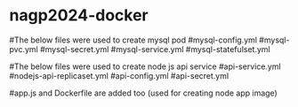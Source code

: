 # nagp2024-docker


#The below files were used to create mysql pod
#mysql-config.yml
#mysql-pvc.yml
#mysql-secret.yml
#mysql-service.yml
#mysql-statefulset.yml

#The below files were used to create node js api service
#api-service.yml
#nodejs-api-replicaset.yml
#api-config.yml
#api-secret.yml

#app.js and Dockerfile are added too (used for creating node app image)

